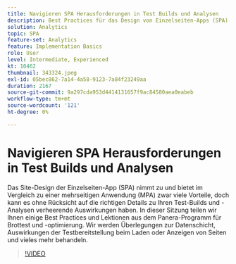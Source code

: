```yaml
---
title: Navigieren SPA Herausforderungen in Test Builds und Analysen
description: Best Practices für das Design von Einzelseiten-Apps (SPA) und Erfahrungen aus dem Panera-Programm für Broad-Tests und -Optimierung. Wir werden Überlegungen zur Datenschicht, Auswirkungen der Testbereitstellung beim Laden oder Anzeigen von Seiten behandeln
solution: Analytics
topic: SPA
feature-set: Analytics
feature: Implementation Basics
role: User
level: Intermediate, Experienced
kt: 10462
thumbnail: 343324.jpeg
exl-id: 05bec862-7a14-4a58-9123-7a84f23249aa
duration: 2167
source-git-commit: 9a297cda953d4414131657f9ac84580aea0eabeb
workflow-type: tm+mt
source-wordcount: '121'
ht-degree: 0%

---
```


# Navigieren SPA Herausforderungen in Test Builds und Analysen

Das Site-Design der Einzelseiten-App (SPA) nimmt zu und bietet im Vergleich zu einer mehrseitigen Anwendung (MPA) zwar viele Vorteile, doch kann es ohne Rücksicht auf die richtigen Details zu Ihren Test-Builds und -Analysen verheerende Auswirkungen haben. In dieser Sitzung teilen wir Ihnen einige Best Practices und Lektionen aus dem Panera-Programm für Brottest und -optimierung. Wir werden Überlegungen zur Datenschicht, Auswirkungen der Testbereitstellung beim Laden oder Anzeigen von Seiten und vieles mehr behandeln.

>[!VIDEO](https://video.tv.adobe.com/v/343324/?quality=12&learn=on)
